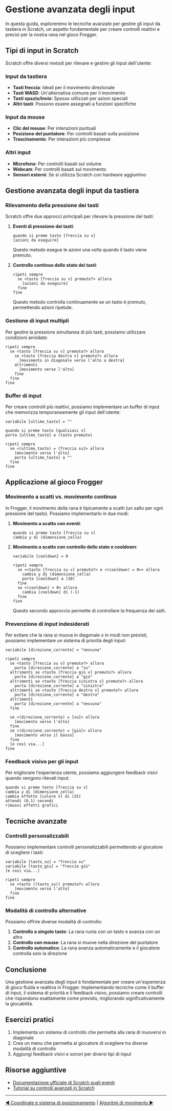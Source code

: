 # Gestione avanzata degli input

In questa guida, esploreremo le tecniche avanzate per gestire gli input da tastiera in Scratch, un aspetto fondamentale per creare controlli reattivi e precisi per la nostra rana nel gioco Frogger.

## Tipi di input in Scratch

Scratch offre diversi metodi per rilevare e gestire gli input dell'utente:

### Input da tastiera

- **Tasti freccia**: Ideali per il movimento direzionale
- **Tasti WASD**: Un'alternativa comune per il movimento
- **Tasti spazio/invio**: Spesso utilizzati per azioni speciali
- **Altri tasti**: Possono essere assegnati a funzioni specifiche

### Input da mouse

- **Clic del mouse**: Per interazioni puntuali
- **Posizione del puntatore**: Per controlli basati sulla posizione
- **Trascinamento**: Per interazioni più complesse

### Altri input

- **Microfono**: Per controlli basati sul volume
- **Webcam**: Per controlli basati sul movimento
- **Sensori esterni**: Se si utilizza Scratch con hardware aggiuntivo

## Gestione avanzata degli input da tastiera

### Rilevamento della pressione dei tasti

Scratch offre due approcci principali per rilevare la pressione dei tasti:

1. **Eventi di pressione dei tasti**:
   ```
   quando si preme tasto [freccia su v]
   [azioni da eseguire]
   ```
   Questo metodo esegue le azioni una volta quando il tasto viene premuto.

2. **Controllo continuo dello stato dei tasti**:
   ```
   ripeti sempre
     se <tasto [freccia su v] premuto?> allora
       [azioni da eseguire]
     fine
   fine
   ```
   Questo metodo controlla continuamente se un tasto è premuto, permettendo azioni ripetute.

### Gestione di input multipli

Per gestire la pressione simultanea di più tasti, possiamo utilizzare condizioni annidate:

```
ripeti sempre
  se <tasto [freccia su v] premuto?> allora
    se <tasto [freccia destra v] premuto?> allora
      [movimento in diagonale verso l'alto a destra]
    altrimenti
      [movimento verso l'alto]
    fine
  fine
fine
```

### Buffer di input

Per creare controlli più reattivi, possiamo implementare un buffer di input che memorizza temporaneamente gli input dell'utente:

```
variabile [ultimo_tasto] = ""

quando si preme tasto [qualsiasi v]
porta [ultimo_tasto] a (tasto premuto)

ripeti sempre
  se <(ultimo_tasto) = [freccia su]> allora
    [movimento verso l'alto]
    porta [ultimo_tasto] a ""
  fine
fine
```

## Applicazione al gioco Frogger

### Movimento a scatti vs. movimento continuo

In Frogger, il movimento della rana è tipicamente a scatti (un salto per ogni pressione del tasto). Possiamo implementarlo in due modi:

1. **Movimento a scatto con eventi**:
   ```
   quando si preme tasto [freccia su v]
   cambia y di (dimensione_cella)
   ```

2. **Movimento a scatto con controllo dello stato e cooldown**:
   ```
   variabile [cooldown] = 0
   
   ripeti sempre
     se <<tasto [freccia su v] premuto?> e <(cooldown) = 0>> allora
       cambia y di (dimensione_cella)
       porta [cooldown] a (10)
     fine
     se <(cooldown) > 0> allora
       cambia [cooldown] di (-1)
     fine
   fine
   ```
   Questo secondo approccio permette di controllare la frequenza dei salti.

### Prevenzione di input indesiderati

Per evitare che la rana si muova in diagonale o in modi non previsti, possiamo implementare un sistema di priorità degli input:

```
variabile [direzione_corrente] = "nessuna"

ripeti sempre
  se <tasto [freccia su v] premuto?> allora
    porta [direzione_corrente] a "su"
  altrimenti se <tasto [freccia giù v] premuto?> allora
    porta [direzione_corrente] a "giù"
  altrimenti se <tasto [freccia sinistra v] premuto?> allora
    porta [direzione_corrente] a "sinistra"
  altrimenti se <tasto [freccia destra v] premuto?> allora
    porta [direzione_corrente] a "destra"
  altrimenti
    porta [direzione_corrente] a "nessuna"
  fine
  
  se <(direzione_corrente) = [su]> allora
    [movimento verso l'alto]
  fine
  se <(direzione_corrente) = [giù]> allora
    [movimento verso il basso]
  fine
  [e così via...]
fine
```

### Feedback visivo per gli input

Per migliorare l'esperienza utente, possiamo aggiungere feedback visivi quando vengono rilevati input:

```
quando si preme tasto [freccia su v]
cambia y di (dimensione_cella)
cambia effetto [colore v] di (25)
attendi (0.1) secondi
rimuovi effetti grafici
```

## Tecniche avanzate

### Controlli personalizzabili

Possiamo implementare controlli personalizzabili permettendo al giocatore di scegliere i tasti:

```
variabile [tasto_su] = "freccia su"
variabile [tasto_giu] = "freccia giù"
[e così via...]

ripeti sempre
  se <tasto ((tasto_su)) premuto?> allora
    [movimento verso l'alto]
  fine
fine
```

### Modalità di controllo alternative

Possiamo offrire diverse modalità di controllo:

1. **Controllo a singolo tasto**: La rana ruota con un tasto e avanza con un altro
2. **Controllo con mouse**: La rana si muove nella direzione del puntatore
3. **Controllo automatico**: La rana avanza automaticamente e il giocatore controlla solo la direzione

## Conclusione

Una gestione avanzata degli input è fondamentale per creare un'esperienza di gioco fluida e reattiva in Frogger. Implementando tecniche come il buffer di input, il sistema di priorità e il feedback visivo, possiamo creare controlli che rispondono esattamente come previsto, migliorando significativamente la giocabilità.

## Esercizi pratici

1. Implementa un sistema di controllo che permetta alla rana di muoversi in diagonale
2. Crea un menu che permetta al giocatore di scegliere tra diverse modalità di controllo
3. Aggiungi feedback visivi e sonori per diversi tipi di input

## Risorse aggiuntive

- [Documentazione ufficiale di Scratch sugli eventi](https://en.scratch-wiki.info/wiki/Events_Blocks)
- [Tutorial su controlli avanzati in Scratch](https://scratch.mit.edu/studios/2045/)

---

[◀ Coordinate e sistema di posizionamento](./01-CoordinateEPosizionamento.md) | [Algoritmi di movimento ▶](./03-AlgoritmiMovimento.md)